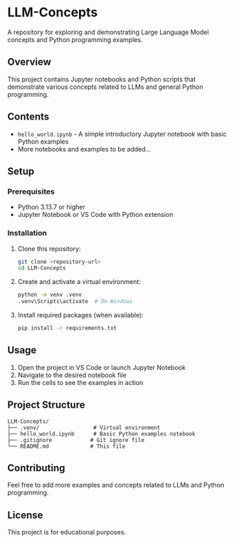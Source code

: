 # LLM-Concepts

A repository for exploring and demonstrating Large Language Model concepts and Python programming examples.

## Overview

This project contains Jupyter notebooks and Python scripts that demonstrate various concepts related to LLMs and general Python programming.

## Contents

- `hello_world.ipynb` - A simple introductory Jupyter notebook with basic Python examples
- More notebooks and examples to be added...

## Setup

### Prerequisites

- Python 3.13.7 or higher
- Jupyter Notebook or VS Code with Python extension

### Installation

1. Clone this repository:
   ```bash
   git clone <repository-url>
   cd LLM-Concepts
   ```

2. Create and activate a virtual environment:
   ```bash
   python -m venv .venv
   .venv\Scripts\activate  # On Windows
   ```

3. Install required packages (when available):
   ```bash
   pip install -r requirements.txt
   ```

## Usage

1. Open the project in VS Code or launch Jupyter Notebook
2. Navigate to the desired notebook file
3. Run the cells to see the examples in action

## Project Structure

```
LLM-Concepts/
├── .venv/                 # Virtual environment
├── hello_world.ipynb      # Basic Python examples notebook
├── .gitignore            # Git ignore file
└── README.md             # This file
```

## Contributing

Feel free to add more examples and concepts related to LLMs and Python programming.

## License

This project is for educational purposes.
